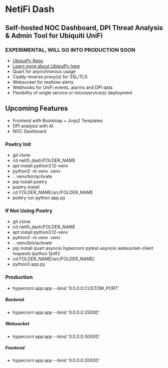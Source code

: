 # NetiFi Dash #

## Self-hosted NOC Dashboard, DPI Threat Analysis & Admin Tool for Ubiquiti UniFi ##
### EXPERIMENTAL, WILL GO INTO PRODUCTION SOON ###

* [UbiquiPy Repo](https://github.com/BCL-FOSS/UbiquiPy-UniFi-Automation)
* [Learn more about UbiquiPy here](https://www.baughcl.com/ubiquipy.html) 
* Quart for asynchronous usage
* Caddy reverse proxy(s) for SSL/TLS
* Websocket for realtime alerts
* Webhooks for UniFi events, alarms and DPI data
* Flexibility of single service or microservice(s) deployment

## Upcoming Features ##
* Frontend with Bootstrap + Jinja2 Templates
* DPI analysis with AI
* NOC Dashboard 

### Poetry Init ###

* git clone 
* cd netifi_dash/FOLDER_NAME
* apt install python3.12-venv
* python3 -m venv .venv 
* . .venv/bin/activate
* pip install poetry 
* poetry install
* cd FOLDER_NAME/src/FOLDER_NAME
* poetry run python app.py

### If Not Using Poetry ###

* git clone 
* cd netifi_dash/FOLDER_NAME
* apt install python3.12-venv
* python3 -m venv .venv 
* . .venv/bin/activate
* pip install quart asyncio hypercorn pytest-asyncio websocket-client requests ipython fpdf2
* cd FOLDER_NAME/src/FOLDER_NAME/ 
* python3 app.py

### Production ###

* hypercorn app:app --bind '0.0.0.0:CUSTOM_PORT'

##### Backend #####
* hypercorn app:app --bind '0.0.0.0:25000'

##### Websocket #####
* hypercorn app:app --bind '0.0.0.0:30000'

##### Frontend #####
* hypercorn app:app --bind '0.0.0.0:20000'






